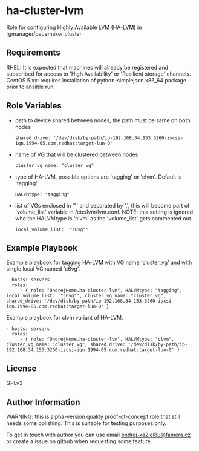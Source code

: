 ha-cluster-lvm
=========

Role for configuring Highly Available LVM (HA-LVM) in rgmanager/pacemaker cluster

Requirements
------------

RHEL: It is expected that machines will already be registered and subscribed for access to 'High Availability' or 'Resilient storage' channels.
CentOS 5.xx: requires installation of python-simplejson.x86_64 package prior to ansible run.

Role Variables
--------------

  - path to device shared between nodes, the path must be same on both nodes

    ```
    shared_drive: '/dev/disk/by-path/ip-192.168.34.153:3260-iscsi-iqn.1994-05.com.redhat:target-lun-0'
    ```

  - name of VG that will be clustered between nodes
  
    ```
    cluster_vg_name: "cluster_vg"
    ```

  - type of HA-LVM, possible options are 'tagging' or 'clvm'. Default is 'tagging'
  
    ```
    HALVMtype: "tagging"
    ```

  - list of VGs enclosed in '"' and separated by ',', this will become part of 'volume_list' variable in /etc/lvm/lvm.conf. NOTE: this setting is ignored whe the HALVMtype is 'clvm' as the 'volume_list' gets commented out.
  
    ```
    local_volume_list: '"c6vg"'
    ```

Example Playbook
----------------

Example playbook for tagging HA-LVM with VG name 'cluster_vg' and with single local VG named 'c6vg'.

    - hosts: servers
      roles:
         - { role: "OndrejHome.ha-cluster-lvm", HALVMtype: "tagging", local_volume_list: '"c6vg"', cluster_vg_name: "cluster_vg", shared_drive: '/dev/disk/by-path/ip-192.168.34.153:3260-iscsi-iqn.1994-05.com.redhat:target-lun-0' } 

Example playbook for clvm variant of HA-LVM.

    - hosts: servers
      roles:
         - { role: "OndrejHome.ha-cluster-lvm", HALVMtype: "clvm", cluster_vg_name: "cluster_vg", shared_drive: '/dev/disk/by-path/ip-192.168.34.153:3260-iscsi-iqn.1994-05.com.redhat:target-lun-0' }

License
-------

GPLv3

Author Information
------------------

WARNING: this is alpha-version quality proof-of-concept role that still needs some polishing. 
         This is suitable for testing purposes only.

To get in touch with author you can use email ondrej-xa2iel8u@famera.cz or create a issue on github when requesting some feature.
